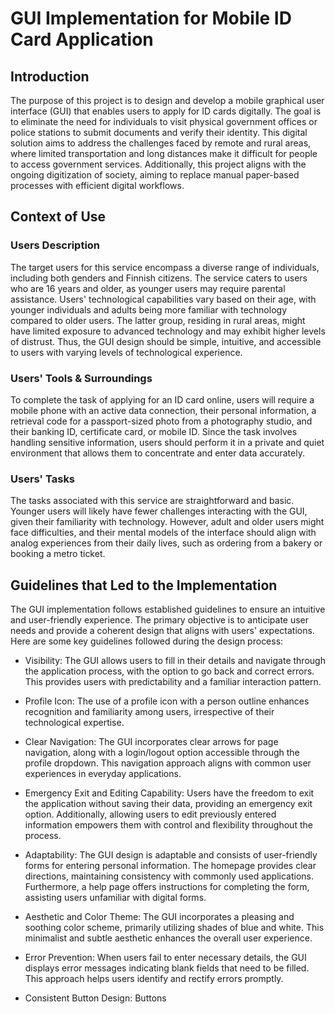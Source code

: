 # GUI Implementation for Mobile ID Card Application

## Introduction
The purpose of this project is to design and develop a mobile graphical user interface (GUI) that enables users to apply for ID cards digitally. The goal is to eliminate the need for individuals to visit physical government offices or police stations to submit documents and verify their identity. This digital solution aims to address the challenges faced by remote and rural areas, where limited transportation and long distances make it difficult for people to access government services. Additionally, this project aligns with the ongoing digitization of society, aiming to replace manual paper-based processes with efficient digital workflows.

## Context of Use
### Users Description
The target users for this service encompass a diverse range of individuals, including both genders and Finnish citizens. The service caters to users who are 16 years and older, as younger users may require parental assistance. Users' technological capabilities vary based on their age, with younger individuals and adults being more familiar with technology compared to older users. The latter group, residing in rural areas, might have limited exposure to advanced technology and may exhibit higher levels of distrust. Thus, the GUI design should be simple, intuitive, and accessible to users with varying levels of technological experience.

### Users' Tools & Surroundings
To complete the task of applying for an ID card online, users will require a mobile phone with an active data connection, their personal information, a retrieval code for a passport-sized photo from a photography studio, and their banking ID, certificate card, or mobile ID. Since the task involves handling sensitive information, users should perform it in a private and quiet environment that allows them to concentrate and enter data accurately.

### Users' Tasks
The tasks associated with this service are straightforward and basic. Younger users will likely have fewer challenges interacting with the GUI, given their familiarity with technology. However, adult and older users might face difficulties, and their mental models of the interface should align with analog experiences from their daily lives, such as ordering from a bakery or booking a metro ticket.

## Guidelines that Led to the Implementation
The GUI implementation follows established guidelines to ensure an intuitive and user-friendly experience. The primary objective is to anticipate user needs and provide a coherent design that aligns with users' expectations. Here are some key guidelines followed during the design process:

- Visibility: The GUI allows users to fill in their details and navigate through the application process, with the option to go back and correct errors. This provides users with predictability and a familiar interaction pattern.

- Profile Icon: The use of a profile icon with a person outline enhances recognition and familiarity among users, irrespective of their technological expertise.

- Clear Navigation: The GUI incorporates clear arrows for page navigation, along with a login/logout option accessible through the profile dropdown. This navigation approach aligns with common user experiences in everyday applications.

- Emergency Exit and Editing Capability: Users have the freedom to exit the application without saving their data, providing an emergency exit option. Additionally, allowing users to edit previously entered information empowers them with control and flexibility throughout the process.

- Adaptability: The GUI design is adaptable and consists of user-friendly forms for entering personal information. The homepage provides clear directions, maintaining consistency with commonly used applications. Furthermore, a help page offers instructions for completing the form, assisting users unfamiliar with digital forms.

- Aesthetic and Color Theme: The GUI incorporates a pleasing and soothing color scheme, primarily utilizing shades of blue and white. This minimalist and subtle aesthetic enhances the overall user experience.

- Error Prevention: When users fail to enter necessary details, the GUI displays error messages indicating blank fields that need to be filled. This approach helps users identify and rectify errors promptly.

- Consistent Button Design: Buttons
